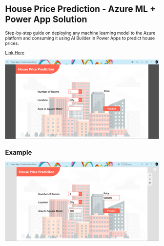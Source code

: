 # House Price Prediction - Azure ML + Power App Solution
Step-by-step guide on deploying any machine learning model to the Azure platform and consuming it using AI Builder in Power Apps to predict house prices.

[Link Here]()

<p align ="center"><img src="./Images/application-ui.png">

## Example
<p align ="center"><img src="./Images/application-demo.png">

